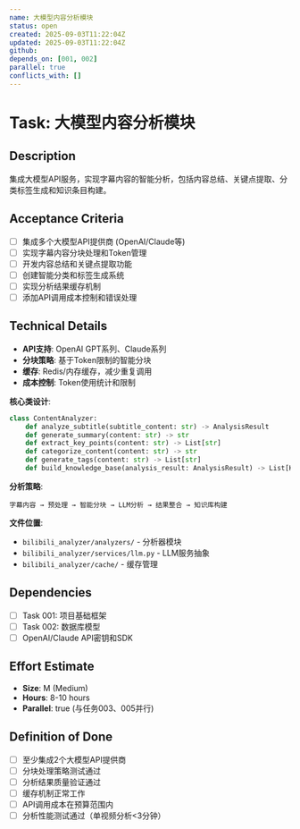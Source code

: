 ```yaml
---
name: 大模型内容分析模块
status: open
created: 2025-09-03T11:22:04Z
updated: 2025-09-03T11:22:04Z
github: 
depends_on: [001, 002]
parallel: true
conflicts_with: []
---
```


# Task: 大模型内容分析模块

## Description
集成大模型API服务，实现字幕内容的智能分析，包括内容总结、关键点提取、分类标签生成和知识条目构建。

## Acceptance Criteria
- [ ] 集成多个大模型API提供商 (OpenAI/Claude等)
- [ ] 实现字幕内容分块处理和Token管理
- [ ] 开发内容总结和关键点提取功能
- [ ] 创建智能分类和标签生成系统
- [ ] 实现分析结果缓存机制
- [ ] 添加API调用成本控制和错误处理

## Technical Details
- **API支持**: OpenAI GPT系列、Claude系列
- **分块策略**: 基于Token限制的智能分块
- **缓存**: Redis/内存缓存，减少重复调用
- **成本控制**: Token使用统计和限制

**核心类设计**:
```python
class ContentAnalyzer:
    def analyze_subtitle(subtitle_content: str) -> AnalysisResult
    def generate_summary(content: str) -> str
    def extract_key_points(content: str) -> List[str]
    def categorize_content(content: str) -> str
    def generate_tags(content: str) -> List[str]
    def build_knowledge_base(analysis_result: AnalysisResult) -> List[KnowledgeEntry]
```

**分析策略**:
```
字幕内容 → 预处理 → 智能分块 → LLM分析 → 结果整合 → 知识库构建
```

**文件位置**:
- `bilibili_analyzer/analyzers/` - 分析器模块
- `bilibili_analyzer/services/llm.py` - LLM服务抽象
- `bilibili_analyzer/cache/` - 缓存管理

## Dependencies
- [ ] Task 001: 项目基础框架
- [ ] Task 002: 数据库模型
- [ ] OpenAI/Claude API密钥和SDK

## Effort Estimate
- **Size**: M (Medium)
- **Hours**: 8-10 hours
- **Parallel**: true (与任务003、005并行)

## Definition of Done
- [ ] 至少集成2个大模型API提供商
- [ ] 分块处理策略测试通过
- [ ] 分析结果质量验证通过
- [ ] 缓存机制正常工作
- [ ] API调用成本在预算范围内
- [ ] 分析性能测试通过（单视频分析<3分钟）